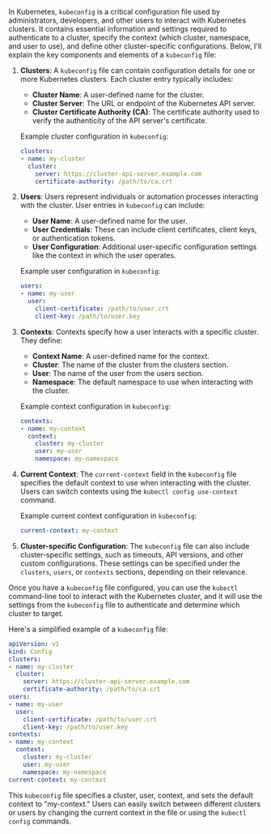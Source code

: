 In Kubernetes, `kubeconfig` is a critical configuration file used by administrators, developers, and other users to interact with Kubernetes clusters. It contains essential information and settings required to authenticate to a cluster, specify the context (which cluster, namespace, and user to use), and define other cluster-specific configurations. Below, I'll explain the key components and elements of a `kubeconfig` file:

1. **Clusters**: A `kubeconfig` file can contain configuration details for one or more Kubernetes clusters. Each cluster entry typically includes:

   - **Cluster Name**: A user-defined name for the cluster.
   - **Cluster Server**: The URL or endpoint of the Kubernetes API server.
   - **Cluster Certificate Authority (CA)**: The certificate authority used to verify the authenticity of the API server's certificate.

   Example cluster configuration in `kubeconfig`:

   ```yaml
   clusters:
   - name: my-cluster
     cluster:
       server: https://cluster-api-server.example.com
       certificate-authority: /path/to/ca.crt
   ```

2. **Users**: Users represent individuals or automation processes interacting with the cluster. User entries in `kubeconfig` can include:

   - **User Name**: A user-defined name for the user.
   - **User Credentials**: These can include client certificates, client keys, or authentication tokens.
   - **User Configuration**: Additional user-specific configuration settings like the context in which the user operates.

   Example user configuration in `kubeconfig`:

   ```yaml
   users:
   - name: my-user
     user:
       client-certificate: /path/to/user.crt
       client-key: /path/to/user.key
   ```

3. **Contexts**: Contexts specify how a user interacts with a specific cluster. They define:

   - **Context Name**: A user-defined name for the context.
   - **Cluster**: The name of the cluster from the clusters section.
   - **User**: The name of the user from the users section.
   - **Namespace**: The default namespace to use when interacting with the cluster.

   Example context configuration in `kubeconfig`:

   ```yaml
   contexts:
   - name: my-context
     context:
       cluster: my-cluster
       user: my-user
       namespace: my-namespace
   ```

4. **Current Context**: The `current-context` field in the `kubeconfig` file specifies the default context to use when interacting with the cluster. Users can switch contexts using the `kubectl config use-context` command.

   Example current context configuration in `kubeconfig`:

   ```yaml
   current-context: my-context
   ```

5. **Cluster-specific Configuration**: The `kubeconfig` file can also include cluster-specific settings, such as timeouts, API versions, and other custom configurations. These settings can be specified under the `clusters`, `users`, or `contexts` sections, depending on their relevance.

Once you have a `kubeconfig` file configured, you can use the `kubectl` command-line tool to interact with the Kubernetes cluster, and it will use the settings from the `kubeconfig` file to authenticate and determine which cluster to target.

Here's a simplified example of a `kubeconfig` file:

```yaml
apiVersion: v1
kind: Config
clusters:
- name: my-cluster
  cluster:
    server: https://cluster-api-server.example.com
    certificate-authority: /path/to/ca.crt
users:
- name: my-user
  user:
    client-certificate: /path/to/user.crt
    client-key: /path/to/user.key
contexts:
- name: my-context
  context:
    cluster: my-cluster
    user: my-user
    namespace: my-namespace
current-context: my-context
```

This `kubeconfig` file specifies a cluster, user, context, and sets the default context to "my-context." Users can easily switch between different clusters or users by changing the current context in the file or using the `kubectl config` commands.